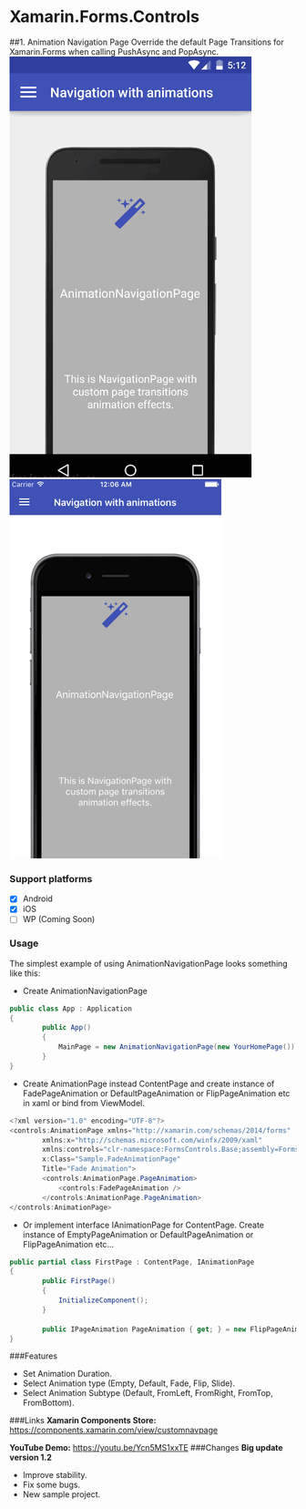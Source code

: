 # Xamarin.Forms.Controls
##1. Animation Navigation Page
Override the default Page Transitions for Xamarin.Forms when calling PushAsync and PopAsync.
![Android](Gif/Android.gif) ![iOS](Gif/iOS.gif)

### Support platforms

- [x] Android
- [x] iOS
- [ ] WP (Coming Soon)

### Usage
The simplest example of using AnimationNavigationPage looks something like this:

- Create AnimationNavigationPage
```csharp  
public class App : Application
{
        public App()
        {
            MainPage = new AnimationNavigationPage(new YourHomePage());
        }
}
```
- Create AnimationPage instead ContentPage and create instance of FadePageAnimation or DefaultPageAnimation or FlipPageAnimation etc in xaml or bind from ViewModel.
```csharp   
<?xml version="1.0" encoding="UTF-8"?>
<controls:AnimationPage xmlns="http://xamarin.com/schemas/2014/forms"
        xmlns:x="http://schemas.microsoft.com/winfx/2009/xaml"
        xmlns:controls="clr-namespace:FormsControls.Base;assembly=FormsControls.Base"
        x:Class="Sample.FadeAnimationPage"
        Title="Fade Animation">
        <controls:AnimationPage.PageAnimation>
            <controls:FadePageAnimation />
        </controls:AnimationPage.PageAnimation>
</controls:AnimationPage>
```
- Or implement interface IAnimationPage for ContentPage. Create instance of EmptyPageAnimation or DefaultPageAnimation or FlipPageAnimation etc... 
```csharp   
public partial class FirstPage : ContentPage, IAnimationPage
{
        public FirstPage()
        {
            InitializeComponent();
        }
    
        public IPageAnimation PageAnimation { get; } = new FlipPageAnimation { Duration = 650, Subtype = AnimationSubtype.FromLeft }; 
}
```

###Features
- Set Animation Duration.
- Select Animation type (Empty, Default, Fade, Flip, Slide).
- Select Animation Subtype (Default, FromLeft, FromRight, FromTop, FromBottom).

###Links
**Xamarin Components Store:**  https://components.xamarin.com/view/customnavpage

**YouTube Demo:** https://youtu.be/Ycn5MS1xxTE
###Changes
**Big update version 1.2**

- Improve stability.
- Fix some bugs.
- New sample project.
